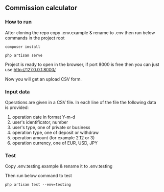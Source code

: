 ## Commission calculator

### How to run
After cloning the repo copy .env.example & rename to .env then run below commands in the project root

`composer install`

`php artisan serve`

Project is ready to open in the browser, if port 8000 is free then you can just use http://127.0.0.1:8000/

Now you will get an upload CSV form.

### Input data
Operations are given in a CSV file. In each line of the file the following data is provided:

1. operation date in format Y-m-d
2. user's identificator, number
3. user's type, one of private or business
4. operation type, one of deposit or withdraw
5. operation amount (for example 2.12 or 3)
6. operation currency, one of EUR, USD, JPY

### Test
Copy .env.testing.example & rename it to .env.testing

Then run below command to test

`php artisan test --env=testing`
